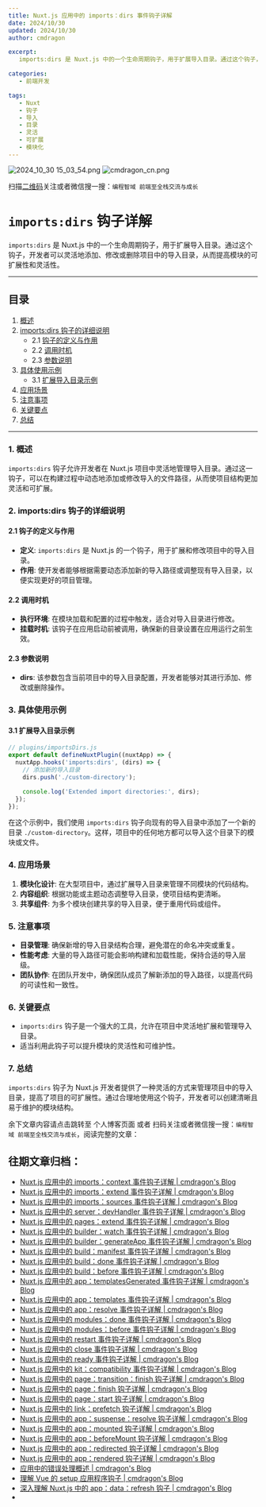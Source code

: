 ```yaml
---
title: Nuxt.js 应用中的 imports：dirs 事件钩子详解
date: 2024/10/30
updated: 2024/10/30
author: cmdragon

excerpt:
   imports:dirs 是 Nuxt.js 中的一个生命周期钩子，用于扩展导入目录。通过这个钩子，开发者可以灵活地添加、修改或删除项目中的导入目录，从而提高模块的可扩展性和灵活性。

categories:
   - 前端开发

tags:
   - Nuxt
   - 钩子
   - 导入
   - 目录
   - 灵活
   - 可扩展
   - 模块化
---
```


<img src="https://static.amd794.com/blog/images/2024_10_30 15_03_54.png@blog" title="2024_10_30 15_03_54.png" alt="2024_10_30 15_03_54.png"/>

<img src="https://api2.cmdragon.cn/upload/cmder/20250304_012821924.jpg" title="cmdragon_cn.png" alt="cmdragon_cn.png"/>


扫描[二维码](https://api2.cmdragon.cn/upload/cmder/20250304_012821924.jpg)关注或者微信搜一搜：`编程智域 前端至全栈交流与成长`

# `imports:dirs` 钩子详解

`imports:dirs` 是 Nuxt.js 中的一个生命周期钩子，用于扩展导入目录。通过这个钩子，开发者可以灵活地添加、修改或删除项目中的导入目录，从而提高模块的可扩展性和灵活性。

---

## 目录

1. [概述](#1-概述)
2. [imports:dirs 钩子的详细说明](#2-importsdirs-钩子的详细说明)
   - 2.1 [钩子的定义与作用](#21-钩子的定义与作用)
   - 2.2 [调用时机](#22-调用时机)
   - 2.3 [参数说明](#23-参数说明)
3. [具体使用示例](#3-具体使用示例)
   - 3.1 [扩展导入目录示例](#31-扩展导入目录示例)
4. [应用场景](#4-应用场景)
5. [注意事项](#5-注意事项)
6. [关键要点](#6-关键要点)
7. [总结](#7-总结)

---

### 1. 概述

`imports:dirs` 钩子允许开发者在 Nuxt.js 项目中灵活地管理导入目录。通过这一钩子，可以在构建过程中动态地添加或修改导入的文件路径，从而使项目结构更加灵活和可扩展。

### 2. imports:dirs 钩子的详细说明

#### 2.1 钩子的定义与作用

- **定义**: `imports:dirs` 是 Nuxt.js 的一个钩子，用于扩展和修改项目中的导入目录。
- **作用**: 使开发者能够根据需要动态添加新的导入路径或调整现有导入目录，以便实现更好的项目管理。

#### 2.2 调用时机

- **执行环境**: 在模块加载和配置的过程中触发，适合对导入目录进行修改。
- **挂载时机**: 该钩子在应用启动前被调用，确保新的目录设置在应用运行之前生效。

#### 2.3 参数说明

- **dirs**: 该参数包含当前项目中的导入目录配置，开发者能够对其进行添加、修改或删除操作。

### 3. 具体使用示例

#### 3.1 扩展导入目录示例

```javascript
// plugins/importsDirs.js
export default defineNuxtPlugin((nuxtApp) => {
  nuxtApp.hooks('imports:dirs', (dirs) => {
    // 添加新的导入目录
    dirs.push('./custom-directory');

    console.log('Extended import directories:', dirs);
  });
});
```

在这个示例中，我们使用 `imports:dirs` 钩子向现有的导入目录中添加了一个新的目录 `./custom-directory`。这样，项目中的任何地方都可以导入这个目录下的模块或文件。

### 4. 应用场景

1. **模块化设计**: 在大型项目中，通过扩展导入目录来管理不同模块的代码结构。
2. **内容组织**: 根据功能或主题动态调整导入目录，使项目结构更清晰。
3. **共享组件**: 为多个模块创建共享的导入目录，便于重用代码或组件。

### 5. 注意事项

- **目录管理**: 确保新增的导入目录结构合理，避免潜在的命名冲突或重复。
- **性能考虑**: 大量的导入路径可能会影响构建和加载性能，保持合适的导入层级。
- **团队协作**: 在团队开发中，确保团队成员了解新添加的导入路径，以提高代码的可读性和一致性。

### 6. 关键要点

- `imports:dirs` 钩子是一个强大的工具，允许在项目中灵活地扩展和管理导入目录。
- 适当利用此钩子可以提升模块的灵活性和可维护性。

### 7. 总结

`imports:dirs` 钩子为 Nuxt.js 开发者提供了一种灵活的方式来管理项目中的导入目录，提高了项目的可扩展性。通过合理地使用这个钩子，开发者可以创建清晰且易于维护的模块结构。

余下文章内容请点击跳转至 个人博客页面 或者 扫码关注或者微信搜一搜：`编程智域 前端至全栈交流与成长`，阅读完整的文章：

## 往期文章归档：

- [Nuxt.js 应用中的 imports：context 事件钩子详解 | cmdragon's Blog](https://blog.cmdragon.cn/posts/95d21c3b16f6/)
- [Nuxt.js 应用中的 imports：extend 事件钩子详解 | cmdragon's Blog](https://blog.cmdragon.cn/posts/002d9daf4c46/)
- [Nuxt.js 应用中的 imports：sources 事件钩子详解 | cmdragon's Blog](https://blog.cmdragon.cn/posts/f4858dcadca1/)
- [Nuxt.js 应用中的 server：devHandler 事件钩子详解 | cmdragon's Blog](https://blog.cmdragon.cn/posts/801ed4ce0612/)
- [Nuxt.js 应用中的 pages：extend 事件钩子详解 | cmdragon's Blog](https://blog.cmdragon.cn/posts/83af28e7c789/)
- [Nuxt.js 应用中的 builder：watch 事件钩子详解 | cmdragon's Blog](https://blog.cmdragon.cn/posts/fa5b7db36d2d/)
- [Nuxt.js 应用中的 builder：generateApp 事件钩子详解 | cmdragon's Blog](https://blog.cmdragon.cn/posts/adc96aee3b3c/)
- [Nuxt.js 应用中的 build：manifest 事件钩子详解 | cmdragon's Blog](https://blog.cmdragon.cn/posts/523de9001247/)
- [Nuxt.js 应用中的 build：done 事件钩子详解 | cmdragon's Blog](https://blog.cmdragon.cn/posts/41dece9c782c/)
- [Nuxt.js 应用中的 build：before 事件钩子详解 | cmdragon's Blog](https://blog.cmdragon.cn/posts/eb2bd3bbfab8/)
- [Nuxt.js 应用中的 app：templatesGenerated 事件钩子详解 | cmdragon's Blog](https://blog.cmdragon.cn/posts/b76b5d553a8b/)
- [Nuxt.js 应用中的 app：templates 事件钩子详解 | cmdragon's Blog](https://blog.cmdragon.cn/posts/ace6c53275c4/)
- [Nuxt.js 应用中的 app：resolve 事件钩子详解 | cmdragon's Blog](https://blog.cmdragon.cn/posts/9ea12f07cc2a/)
- [Nuxt.js 应用中的 modules：done 事件钩子详解 | cmdragon's Blog](https://blog.cmdragon.cn/posts/397fbad66fab/)
- [Nuxt.js 应用中的 modules：before 事件钩子详解 | cmdragon's Blog](https://blog.cmdragon.cn/posts/5b5669bca701/)
- [Nuxt.js 应用中的 restart 事件钩子详解 | cmdragon's Blog](https://blog.cmdragon.cn/posts/25888bf37a0f/)
- [Nuxt.js 应用中的 close 事件钩子详解 | cmdragon's Blog](https://blog.cmdragon.cn/posts/ec1665a791a5/)
- [Nuxt.js 应用中的 ready 事件钩子详解 | cmdragon's Blog](https://blog.cmdragon.cn/posts/37d771762c8f/)
- [Nuxt.js 应用中的 kit：compatibility 事件钩子详解 | cmdragon's Blog](https://blog.cmdragon.cn/posts/52224e8e71ec/)
- [Nuxt.js 应用中的 page：transition：finish 钩子详解 | cmdragon's Blog](https://blog.cmdragon.cn/posts/80acaed2b809/)
- [Nuxt.js 应用中的 page：finish 钩子详解 | cmdragon's Blog](https://blog.cmdragon.cn/posts/2e422732f13a/)
- [Nuxt.js 应用中的 page：start 钩子详解 | cmdragon's Blog](https://blog.cmdragon.cn/posts/9876204f1a7b/)
- [Nuxt.js 应用中的 link：prefetch 钩子详解 | cmdragon's Blog](https://blog.cmdragon.cn/posts/3821d8f8b93e/)
- [Nuxt.js 应用中的 app：suspense：resolve 钩子详解 | cmdragon's Blog](https://blog.cmdragon.cn/posts/aca9f9d7692b/)
- [Nuxt.js 应用中的 app：mounted 钩子详解 | cmdragon's Blog](https://blog.cmdragon.cn/posts/a07f12bddf8c/)
- [Nuxt.js 应用中的 app：beforeMount 钩子详解 | cmdragon's Blog](https://blog.cmdragon.cn/posts/bbdca1e3d9a5/)
- [Nuxt.js 应用中的 app：redirected 钩子详解 | cmdragon's Blog](https://blog.cmdragon.cn/posts/c83b294c7a07/)
- [Nuxt.js 应用中的 app：rendered 钩子详解 | cmdragon's Blog](https://blog.cmdragon.cn/posts/26479872ffdc/)
- [应用中的错误处理概述 | cmdragon's Blog](https://blog.cmdragon.cn/posts/5c9b317a962a/)
- [理解 Vue 的 setup 应用程序钩子 | cmdragon's Blog](https://blog.cmdragon.cn/posts/405db1302a23/)
- [深入理解 Nuxt.js 中的 app：data：refresh 钩子 | cmdragon's Blog](https://blog.cmdragon.cn/posts/6f0c4f34bc45/)
-

